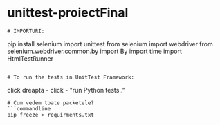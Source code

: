 # unittest-proiectFinal

```
# IMPORTURI:
```
pip install selenium
import unittest
from selenium import webdriver
from selenium.webdriver.common.by import By
import time
import HtmlTestRunner

```

# To run the tests in UnitTest Framework:
```
click dreapta - click - "run Python tests.."
```
# Cum vedem toate packetele?
```commandline
pip freeze > requirments.txt
```
